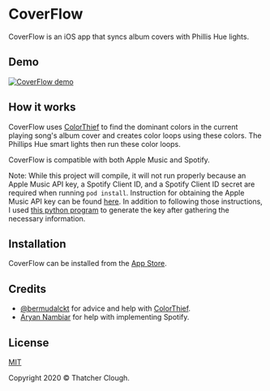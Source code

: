 # CoverFlow
CoverFlow is an iOS app that syncs album covers with Phillis Hue lights.

## Demo
[![CoverFlow demo](http://img.youtube.com/vi/UvlR0xSTKWI/0.jpg)](http://www.youtube.com/watch?v=UvlR0xSTKWI "CoverFlow demo")

## How it works
CoverFlow uses [ColorThief](https://github.com/yamoridon/ColorThiefSwift) to find the dominant colors in the current playing song's album cover and creates color loops using these colors. The Phillips Hue smart lights then run these color loops. 

CoverFlow is compatible with both Apple Music and Spotify.

Note: While this project will compile, it will not run properly because an Apple Music API key, a Spotify Client ID, and a Spotify Client ID secret are required when running ``pod install``. 
Instruction for obtaining the Apple Music API key can be found [here](https://developer.apple.com/documentation/applemusicapi/getting_keys_and_creating_tokens). 
In addition to following those instructions, I used [this python program](https://github.com/pelauimagineering/apple-music-token-generator) to generate the key after gathering the necessary information.
## Installation
CoverFlow can be installed from the [App Store](https://apps.apple.com/us/app/coverflow/id1537471277).

## Credits
- [@bermudalckt](https://twitter.com/bermudalckt) for advice and help with [ColorThief](https://github.com/yamoridon/ColorThiefSwift).
- [Aryan Nambiar](https://twitter.com/ifisq) for help with implementing Spotify.
## License
[MIT](https://choosealicense.com/licenses/mit/)

Copyright 2020 © Thatcher Clough.
